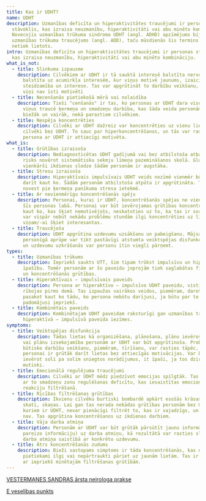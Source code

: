 ```yaml
---
title: Kas ir UDHT?
name: UDHT
description: Uzmanības deficīta un hiperaktivitātes traucējumi ir personas
  stāvoklis, kas izraisa neuzmanību, hiperaktivitāti vai abu minēto kombināciju.
  Novecojis uzmanības trūkuma sindroma UDHT (angl. ADHD) apzīmējums bija UTT jeb
  uzmanības trūkuma traucējums (angl. ADD), taču mūsdienās šis termins vairs
  netiek lietots.
intro: Uzmanības deficīta un hiperaktivitātes traucējumi ir personas stāvoklis,
  kas izraisa neuzmanību, hiperaktivitāti vai abu minēto kombināciju.
what_is_not:
  - title: Slinkuma izpausme
    description: Cilvēkiem ar UDHT ir tā sauktā interesē balstīta nervu sistēma, kas
      balstīta uz acumirkļa interesēm, kur viņus motivē jaunums, izaicinājums,
      steidzamība un interese. Tas var apgrūtināt to darbību veikšanu, kurām
      viņi nav īsti motivēti
  - title: Necenšanās pietiekošā mērā vai nolaidība
    description: Tieši "cenšanās" ir tas, ko personas ar UDHT dara visu laiku, tomēr
      viņus traucē ķermeņa un smadzeņu darbība, kas šāda veida personām notiek
      biežāk un vairāk, nekā parastiem cilvēkiem.
  - title: Nespēja koncentrēties
    description: Cilvēki ar UDHT dažreiz var koncentrēties uz vienu lietu ilgāk nekā
      cilvēki bez UDHT. To sauc par hiperkoncentrēšanos, un tās var rasties, ja
      persona ar UDHT ir attiecīgi motivēta.
what_is:
  - title: Grūtības izraisoša
    description: Nediagnosticētas UDHT gadījumā vai bez atbilstoša atbalsta pastāv
      risks novērot sistemātisku sekmju līmeņa pazemināšanos skolā. Gluži
      vienkārši ikdienas slodze šādām personām ir augstāka.
  - title: Stresu izraisoša
    description: Hiperaktīvais impulsīvais UDHT veids nozīmē vienmēr būt kustībā un
      darīt kaut ko. Šādām personām atbilstoša atpūta ir apgrūtināta. Tas var
      novest pie ķermeņa panīkuma stresa ietekmē.
  - title: Ar nevienmērīgu koncentrēšanās spēju
    description: Personai, kurai ir UDHT, koncentrēšanās spējas ne vienmēr darbojas
      šīs personas labā. Personai var būt ievērojamas grūtības koncentrēties uz
      kaut ko, kas šķiet nemotivējošs, neskatoties uz to, ka tas ir svarīgs, bet
      var vispār nebūt nekādu problēmu stundām ilgi koncentrēties uz lietām, kas
      viņam/-ai šķiet interesantas.
  - title: Traucējoša
    description: UDHT apgrūtina uzdevumu uzsākšanu un pabeigšanu. Mājsaimniecības un
      personīgā aprūpe var tikt pastāvīgi atstumta veiktspējas disfunkcijas dēļ,
      un uzdevumu uzkrāšanās var personu itin viegli pārņemt.
types:
  - title: Uzmanības trūkums
    description: Iepriekš saukts UTT, šim tipam trūkst impulsīvu un hiperaktīvu
      īpašību. Tomēr personām ar šo paveidu joprojām tiek saglabātas filtrācijas
      un koncentrēšanās grūtības.
  - title: Hiperaktīvais – impulsīvais paveids
    description: Persona ar hiperaktīvo – impulsīvo UDHT paveidu, visticamāk,
      rīkojas pirms domā. Tas izpaužas vairākos veidos, piemēram, darot vai
      pasakot kaut ko tādu, ko persona nebūtu darījusi, ja būtu par to pienācīgi
      padomājusi iepriekš.
  - title: Kombinētais paveids
    description: Kombinētajam UDHT paveidam raksturīgi gan uzmanības trūkuma, gan
      hiperaktīvā – impulsīvā paveida iezīmes.
symptoms:
  - title: Veiktspējas disfunkcija
    description: Tādas lietas kā organizēšana, plānošana, plānu ievērošana un lietu
      vai plānu izsekojamība personām ar UDHT var būt apgrūtinoša. Problēmas ar
      būtisko darbību veikšanu, piemēram, tīrīšanu, var rasties tāpēc, ka
      personai ir grūtāk darīt lietas bez attiecīgās motivācijas. Var būt grūtāk
      ievērot soli pa solim sniegtos norādījumus, it īpaši, ja tos dzird
      mutiski.
  - title: Emocionālā regulējuma traucējumi
    description: Cilvēki ar UDHT mēdz piedzīvot emocijas spilgtāk. Tas ir saistīts
      ar to smadzeņu zonu regulēšanas deficītu, kas iesaistītas emocionālo
      reakciju filtrēšanā.
  - title: Rīcības filtrēšanas grūtības
    description: Ikvienu cilvēku burtiski bombardē apkārt esošās krāsas, gaismas,
      skati, skaņas. Lai gan tas nerada nekādas grūtības personām bez UDHT, tie,
      kuriem ir UDHT, nevar pienācīgi filtrēt to, kas ir vajadzīgs, un kas –
      nav. Tas apgrūtina koncentrēšanos uz ikdienas darbiem.
  - title: Vāja darba atmiņa
    description: Personām ar UDHT var būt grūtāk pārsūtīt jaunu informāciju (vai
      pareizo informāciju) uz darba atmiņu, kā rezultātā var rasties slikta
      darba atmiņa saistībā ar konkrēto uzdevumu.
  - title: Ātrs koncentrēšanās zudums
    description: Bieži sastopams simptoms ir tāda koncentrēšanās, kas nenotiek
      pietiekami ilgi vai nepārtraukti pāriet uz jaunām lietām. Tas ir saistīts
      ar iepriekš minētajām filtrēšanas grūtībām.
---
```

[VESTERMANES SANDRAS ārsta neirologa prakse](https://www.udhs.lv/)

[E veselibas punkts](https://eveselibaspunkts.lv/lv/Article/Read/uzmanibas-deficita-un-hiperaktivitates-sindroms)